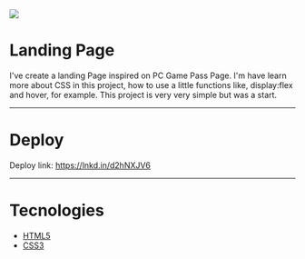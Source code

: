 <img src="images/Project.png">

# Landing Page

I've create a landing Page inspired on PC Game Pass Page. I'm have learn more about CSS in this project, how to use a little functions like, display:flex and hover, for example.
This project is very very simple but was a start.

---
# Deploy 

Deploy link: https://lnkd.in/d2hNXJV6

---
#  Tecnologies

- [HTML5](https://developer.mozilla.org/pt-BR/docs/Web/HTML)
- [CSS3](https://developer.mozilla.org/pt-BR/docs/Web/CSS)
